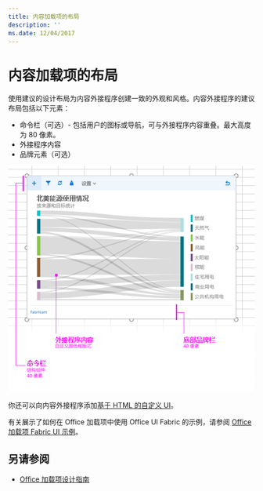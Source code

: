```yaml
---
title: 内容加载项的布局
description: ''
ms.date: 12/04/2017
---
```



# <a name="layout-for-content-add-ins"></a>内容加载项的布局

使用建议的设计布局为内容外接程序创建一致的外观和风格。内容外接程序的建议布局包括以下元素： 

- 命令栏（可选）- 包括用户的图标或导航，可与外接程序内容重叠。最大高度为 80 像素。
- 外接程序内容
- 品牌元素（可选）

![内容外接程序、内容和命令栏的布局](../../images/layouts-content-v0.02.png)

你还可以向内容外接程序添加[基于 HTML 的自定义 UI](ui-elements.md#custom-html-based-ui)。

有关展示了如何在 Office 加载项中使用 Office UI Fabric 的示例，请参阅 [Office 加载项 Fabric UI 示例](https://github.com/OfficeDev/Office-Add-in-Fabric-UI-Sample)。

<!-- Add sample template for content add-in and individual building blocks - Command Bar, Input, layout components. -->

## <a name="see-also"></a>另请参阅

- [Office 加载项设计指南](../add-in-design.md)